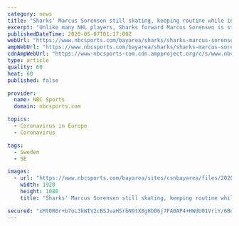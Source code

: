 ```yaml
---
category: news
title: "Sharks' Marcus Sorensen still skating, keeping routine while in Sweden"
excerpt: "Unlike many NHL players, Sharks forward Marcus Sorensen is still skating during the coronavirus (COVID-19) pandemic. “Here in Sweden, I’ve got good contacts with one of the rinks,” Sorensen said Monday via FaceTime."
publishedDateTime: 2020-05-07T01:17:00Z
webUrl: "https://www.nbcsports.com/bayarea/sharks/sharks-marcus-sorensen-still-skating-keeping-routine-while-sweden"
ampWebUrl: "https://www.nbcsports.com/bayarea/sharks/sharks-marcus-sorensen-still-skating-keeping-routine-while-sweden?amp"
cdnAmpWebUrl: "https://www-nbcsports-com.cdn.ampproject.org/c/s/www.nbcsports.com/bayarea/sharks/sharks-marcus-sorensen-still-skating-keeping-routine-while-sweden?amp"
type: article
quality: 60
heat: 60
published: false

provider:
  name: NBC Sports
  domain: nbcsports.com

topics:
  - Coronavirus in Europe
  - Coronavirus

tags:
  - Sweden
  - SE

images:
  - url: "https://www.nbcsports.com/bayarea/sites/csnbayarea/files/2020/05/06/sorensenskatingusatsi.jpg"
    width: 1920
    height: 1080
    title: "Sharks' Marcus Sorensen still skating, keeping routine while in Sweden"

secured: "xMt0R0r+b7oL3kWIV2cBSJvaHSrbN9tX8gHb06j7FA0AP4+HWdU01VriY/6BoEAW9+1gkuAF5xtrOwCwl+yCy4DcuxlvdWyIRCZlh09ddOOfE70mbDLcw8S0jopGsPcYX1hK72dmNvuPoIBEDoFFZi3VBFocp6hhTZ7WfXDUeoPCC+FCXs8jV4Bq/lHyPwMzEZXQfFmqpiok7ai2rqbrLlcLVshyY6qJIXXe11V2Nb/YZq9Psmc46Gihng5Mzrig1ca/RT1Shv4veDcMAp8br54ixIJGgmu4B8bfdP1hFQBnniTy7LO/59gOix4ma4cJL9w+NE5y0Cb8zaidha2cmbQGow51qeU5WcsbbHVRgOoN8dMI6kDZYrwB30qCOw4Y0E80rY5/Q52sRc2UyGIcvxpySwbgC3004JbJFQ8gdcrh7xXwKxlHnO5Hh9PZcpK6nxVddALGI4swHqfFpO8wiIW17L2Ov3SoHH8eS6Ef/10=;kQJ1CluS26g2u26l8Zu1FA=="
---
```


